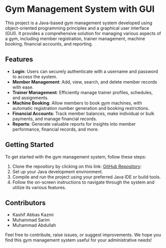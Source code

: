 # Gym Management System with GUI

This project is a Java-based gym management system developed using object-oriented programming principles and a graphical user interface (GUI). It provides a comprehensive solution for managing various aspects of a gym, including member registration, trainer management, machine booking, financial accounts, and reporting.

## Features

- **Login**: Users can securely authenticate with a username and password to access the system.
- **Member Management**: Add, view, search, and delete member records with ease.
- **Trainer Management**: Efficiently manage trainer profiles, schedules, and assignments.
- **Machine Booking**: Allow members to book gym machines, with automatic registration number generation and booking restrictions.
- **Financial Accounts**: Track member balances, make individual or bulk payments, and manage financial records.
- **Reports**: Generate valuable reports for insights into member performance, financial records, and more.

## Getting Started

To get started with the gym management system, follow these steps:

1. Clone the repository by clicking on this link: [GitHub Repository](https://github.com/KaShiekzmi/Gym-Management-System-GUI-OOP-Java-Project):
2. Set up your Java development environment.
3. Compile and run the project using your preferred Java IDE or build tools.
4. Follow the on-screen instructions to navigate through the system and utilize its various features.

## Contributors

- Kashif Abbas Kazmi
- Muhammad Sarim
- Muhammad Abdullah

Feel free to contribute, raise issues, or suggest improvements. We hope you find this gym management system useful for your administrative needs!

